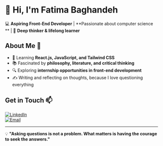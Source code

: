 # 👋 Hi, I'm Fatima Baghandeh  

💻 **Aspiring Front-End Developer** |  **Passionate about computer science ** | 📖 **Deep thinker & lifelong learner**  

## About Me 🌱  
- 🚀 Learning **React.js, JavaScript, and Tailwind CSS**  
- 📚 Fascinated by **philosophy, literature, and critical thinking**  
- 🔍 Exploring **internship opportunities in front-end development**  
- ✍️ Writing and reflecting on thoughts, because I love questioning everything  

## Get in Touch 📫  
[![LinkedIn](https://img.shields.io/badge/LinkedIn-Connect-blue?style=flat&logo=linkedin)](your-linkedin-profile)  
[![Email](https://img.shields.io/badge/Email-Say%20Hi-orange?style=flat&logo=gmail)](mailto:your-email)

---
💡 **"Asking questions is not a problem. What matters is having the courage to seek the answers."**  

